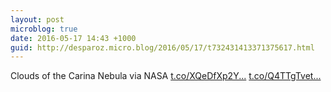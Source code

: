 ```yaml
---
layout: post
microblog: true
date: 2016-05-17 14:43 +1000
guid: http://desparoz.micro.blog/2016/05/17/t732431413371375617.html
---
```

Clouds of the Carina Nebula  via NASA [t.co/XQeDfXp2Y...](https://t.co/XQeDfXp2Yt) [t.co/Q4TTgTvet...](https://t.co/Q4TTgTvet6)
